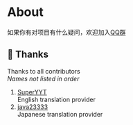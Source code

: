 # About
如果你有对项目有什么疑问，欢迎加入[QQ群](https://jq.qq.com/?_wv=1027&k=Jjkjg2mR)

## 🎐 Thanks  
Thanks to all contributors  
*Names not listed in order*
1. [SuperYYT](https://github.com/SuperYYT)  
  English translation provider
2. [java23333](https://github.com/java23333)  
  Japanese translation provider